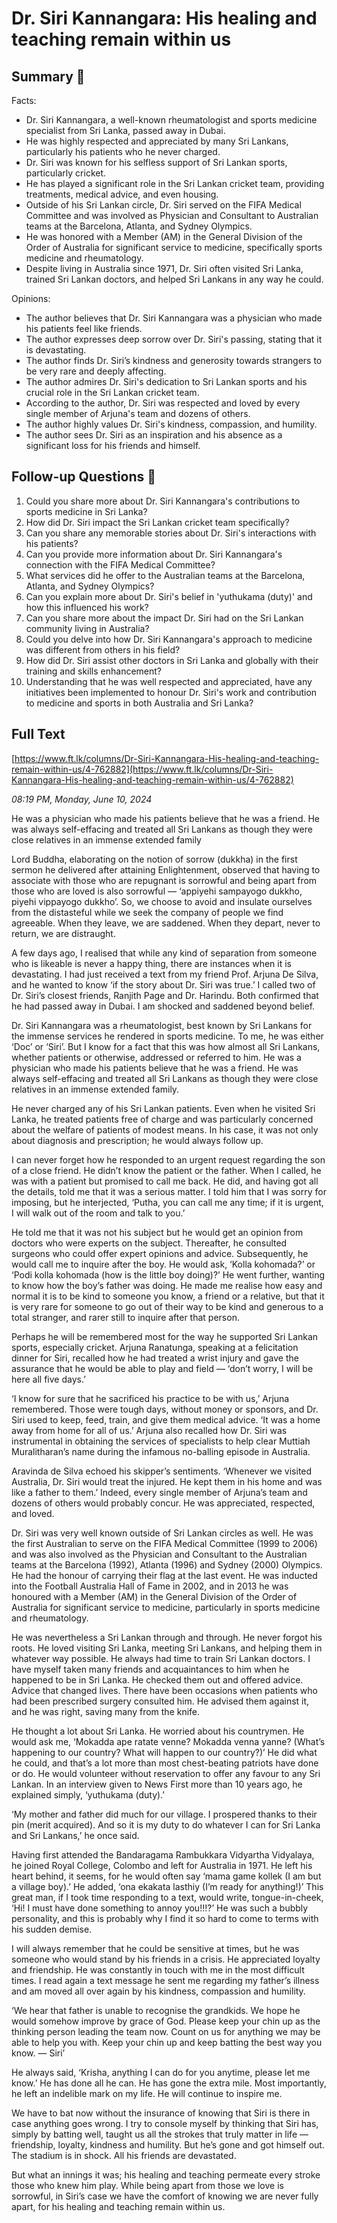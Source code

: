 # Dr. Siri Kannangara: His healing and teaching remain within us

## Summary 🤖

Facts:
- Dr. Siri Kannangara, a well-known rheumatologist and sports medicine specialist from Sri Lanka, passed away in Dubai.
- He was highly respected and appreciated by many Sri Lankans, particularly his patients who he never charged.
- Dr. Siri was known for his selfless support of Sri Lankan sports, particularly cricket.
- He has played a significant role in the Sri Lankan cricket team, providing treatments, medical advice, and even housing.
- Outside of his Sri Lankan circle, Dr. Siri served on the FIFA Medical Committee and was involved as Physician and Consultant to Australian teams at the Barcelona, Atlanta, and Sydney Olympics.
- He was honored with a Member (AM) in the General Division of the Order of Australia for significant service to medicine, specifically sports medicine and rheumatology.
- Despite living in Australia since 1971, Dr. Siri often visited Sri Lanka, trained Sri Lankan doctors, and helped Sri Lankans in any way he could.

Opinions:
- The author believes that Dr. Siri Kannangara was a physician who made his patients feel like friends.
- The author expresses deep sorrow over Dr. Siri's passing, stating that it is devastating.
- The author finds Dr. Siri’s kindness and generosity towards strangers to be very rare and deeply affecting.
- The author admires Dr. Siri's dedication to Sri Lankan sports and his crucial role in the Sri Lankan cricket team.
- According to the author, Dr. Siri was respected and loved by every single member of Arjuna's team and dozens of others.
- The author highly values Dr. Siri's kindness, compassion, and humility.
- The author sees Dr. Siri as an inspiration and his absence as a significant loss for his friends and himself.

## Follow-up Questions 🤖

1. Could you share more about Dr. Siri Kannangara's contributions to sports medicine in Sri Lanka?
2. How did Dr. Siri impact the Sri Lankan cricket team specifically?
3. Can you share any memorable stories about Dr. Siri's interactions with his patients?
4. Can you provide more information about Dr. Siri Kannangara's connection with the FIFA Medical Committee?
5. What services did he offer to the Australian teams at the Barcelona, Atlanta, and Sydney Olympics?
6. Can you explain more about Dr. Siri's belief in 'yuthukama (duty)' and how this influenced his work?
7. Can you share more about the impact Dr. Siri had on the Sri Lankan community living in Australia?
8. Could you delve into how Dr. Siri Kannangara's approach to medicine was different from others in his field?
9. How did Dr. Siri assist other doctors in Sri Lanka and globally with their training and skills enhancement?
10. Understanding that he was well respected and appreciated, have any initiatives been implemented to honour Dr. Siri's work and contribution to medicine and sports in both Australia and Sri Lanka?

## Full Text

[https://www.ft.lk/columns/Dr-Siri-Kannangara-His-healing-and-teaching-remain-within-us/4-762882](https://www.ft.lk/columns/Dr-Siri-Kannangara-His-healing-and-teaching-remain-within-us/4-762882)

*08:19 PM, Monday, June 10, 2024*

He was a physician who made his patients believe that he was a friend. He was always self-effacing and treated all Sri Lankans as though they were close relatives in an immense extended family

Lord Buddha, elaborating on the notion of sorrow (dukkha) in the first sermon he delivered after attaining Enlightenment, observed that having to associate with those who are repugnant is sorrowful and being apart from those who are loved is also sorrowful — ‘appiyehi sampayogo dukkho, piyehi vippayogo dukkho’. So, we choose to avoid and insulate ourselves from the distasteful while we seek the company of people we find agreeable. When they leave, we are saddened. When they depart, never to return, we are distraught.

A few days ago, I realised that while any kind of separation from someone who is likeable is never a happy thing, there are instances when it is devastating. I had just received a text from my friend Prof. Arjuna De Silva, and he wanted to know ‘if the story about Dr. Siri was true.’ I called two of Dr. Siri’s closest friends, Ranjith Page and Dr. Harindu. Both confirmed that he had passed away in Dubai. I am shocked and saddened beyond belief.

Dr. Siri Kannangara was a rheumatologist, best known by Sri Lankans for the immense services he rendered in sports medicine. To me, he was either ‘Doc’ or ‘Siri’. But I know for a fact that this was how almost all Sri Lankans, whether patients or otherwise, addressed or referred to him. He was a physician who made his patients believe that he was a friend. He was always self-effacing and treated all Sri Lankans as though they were close relatives in an immense extended family.

He never charged any of his Sri Lankan patients. Even when he visited Sri Lanka, he treated patients free of charge and was particularly concerned about the welfare of patients of modest means. In his case, it was not only about diagnosis and prescription; he would always follow up.

I can never forget how he responded to an urgent request regarding the son of a close friend. He didn’t know the patient or the father. When I called, he was with a patient but promised to call me back. He did, and having got all the details, told me that it was a serious matter. I told him that I was sorry for imposing, but he interjected, ‘Putha, you can call me any time; if it is urgent, I will walk out of the room and talk to you.’

He told me that it was not his subject but he would get an opinion from doctors who were experts on the subject. Thereafter, he consulted surgeons who could offer expert opinions and advice. Subsequently, he would call me to inquire after the boy. He would ask, ‘Kolla kohomada?’ or ‘Podi kolla kohomada (how is the little boy doing)?’ He went further, wanting to know how the boy’s father was doing. He made me realise how easy and normal it is to be kind to someone you know, a friend or a relative, but that it is very rare for someone to go out of their way to be kind and generous to a total stranger, and rarer still to inquire after that person.

Perhaps he will be remembered most for the way he supported Sri Lankan sports, especially cricket. Arjuna Ranatunga, speaking at a felicitation dinner for Siri, recalled how he had treated a wrist injury and gave the assurance that he would be able to play and field — ‘don’t worry, I will be here all five days.’

‘I know for sure that he sacrificed his practice to be with us,’ Arjuna remembered. Those were tough days, without money or sponsors, and Dr. Siri used to keep, feed, train, and give them medical advice. ‘It was a home away from home for all of us.’ Arjuna also recalled how Dr. Siri was instrumental in obtaining the services of specialists to help clear Muttiah Muralitharan’s name during the infamous no-balling episode in Australia.

Aravinda de Silva echoed his skipper’s sentiments. ‘Whenever we visited Australia, Dr. Siri would treat the injured. He kept them in his home and was like a father to them.’ Indeed, every single member of Arjuna’s team and dozens of others would probably concur. He was appreciated, respected, and loved.

Dr. Siri was very well known outside of Sri Lankan circles as well. He was the first Australian to serve on the FIFA Medical Committee (1999 to 2006) and was also involved as the Physician and Consultant to the Australian teams at the Barcelona (1992), Atlanta (1996) and Sydney (2000) Olympics. He had the honour of carrying their flag at the last event. He was inducted into the Football Australia Hall of Fame in 2002, and in 2013 he was honoured with a Member (AM) in the General Division of the Order of Australia for significant service to medicine, particularly in sports medicine and rheumatology.

He was nevertheless a Sri Lankan through and through. He never forgot his roots. He loved visiting Sri Lanka, meeting Sri Lankans, and helping them in whatever way possible. He always had time to train Sri Lankan doctors. I have myself taken many friends and acquaintances to him when he happened to be in Sri Lanka. He checked them out and offered advice. Advice that changed lives. There have been occasions when patients who had been prescribed surgery consulted him. He advised them against it, and he was right, saving many from the knife.

He thought a lot about Sri Lanka. He worried about his countrymen. He would ask me, ‘Mokadda ape ratate venne? Mokadda venna yanne? (What’s happening to our country? What will happen to our country?)’ He did what he could, and that’s a lot more than most chest-beating patriots have done or do. He would volunteer without reservation to offer any favour to any Sri Lankan. In an interview given to News First more than 10 years ago, he explained simply, ‘yuthukama (duty).’

‘My mother and father did much for our village. I prospered thanks to their pin (merit acquired). And so it is my duty to do whatever I can for Sri Lanka and Sri Lankans,’ he once said.

Having first attended the Bandaragama Rambukkara Vidyartha Vidyalaya, he joined Royal College, Colombo and left for Australia in 1971. He left his heart behind, it seems, for he would often say ‘mama game kollek (I am but a village boy).’ He added, ‘ona ekakata lasthiy (I’m ready for anything!)’ This great man, if I took time responding to a text, would write, tongue-in-cheek, ‘Hi! I must have done something to annoy you!!!?’ He was such a bubbly personality, and this is probably why I find it so hard to come to terms with his sudden demise.

I will always remember that he could be sensitive at times, but he was someone who would stand by his friends in a crisis. He appreciated loyalty and friendship. He was constantly in touch with me in the most difficult times. I read again a text message he sent me regarding my father’s illness and am moved all over again by his kindness, compassion and humility.

‘We hear that father is unable to recognise the grandkids. We hope he would somehow improve by grace of God. Please keep your chin up as the thinking person leading the team now. Count on us for anything we may be able to help you with. Keep your chin up and keep batting the best way you know. — Siri’

He always said, ‘Krisha, anything I can do for you anytime, please let me know.’ He has done all he can. He has gone the extra mile. Most importantly, he left an indelible mark on my life. He will continue to inspire me.

We have to bat now without the insurance of knowing that Siri is there in case anything goes wrong. I try to console myself by thinking that Siri has, simply by batting well, taught us all the strokes that truly matter in life — friendship, loyalty, kindness and humility. But he’s gone and got himself out. The stadium is in shock. All his friends are devastated.

But what an innings it was; his healing and teaching permeate every stroke those who knew him play. While being apart from those we love is sorrowful, in Siri’s case we have the comfort of knowing we are never fully apart, for his healing and teaching remain within us.

